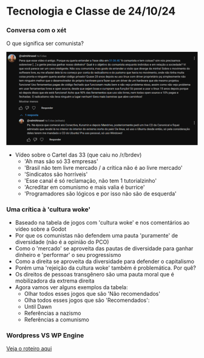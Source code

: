 # Tecnologia e Classe de  24/10/24

### Conversa com o xét

O que significa ser comunista?

![Selection_999(907).png](./24_10_24/Selection_999%28907%29.png)

- Vídeo sobre o Cartel das 33 (que caiu no /r/brdev)
  - 'Ah mas são só 33 empresas'
  - 'Brasil não tem livre mercado / a crítica não é ao livre mercado'
  - 'Sindicatos são horríveis'
  - 'Esse canal é só reclamação, não tem 1 tutorialzinho'
  - 'Acreditar em comunismo e mais valia é burrice'
  - 'Programadores são lógicos e por isso não são de esquerda'

### Uma crítica à 'cultura woke'

- Baseado na tabela de jogos com 'cultura woke' e nos comentários ao vídeo sobre a Godot
- Por que os comunistas não defendem uma pauta 'puramente' de diversidade (não é a opinião do PCO)
- Como o 'mercado' se aproveita das pautas de diversidade para ganhar dinheiro e 'performar' o seu progressismo
- Como a direita se aproveita da diversidade para defender o capitalismo
- Porém uma 'rejeição da cultura woke' também é problemática. Por quê?
- Os direitos de pessoas transgênero são uma pauta moral que é mobilizadora da extrema direita
- Agora vamos ver alguns exemplos da tabela:
  - Olhar todos esses jogos que são 'Não recomendados'
  - Olha todos esses jogos que são 'Recomendados':
  - Until Dawn
  - Referências a nazismo
  - Referências a comunismo

### Wordpress VS WP Engine

[Veja o roteiro aqui](wordpress.md)
